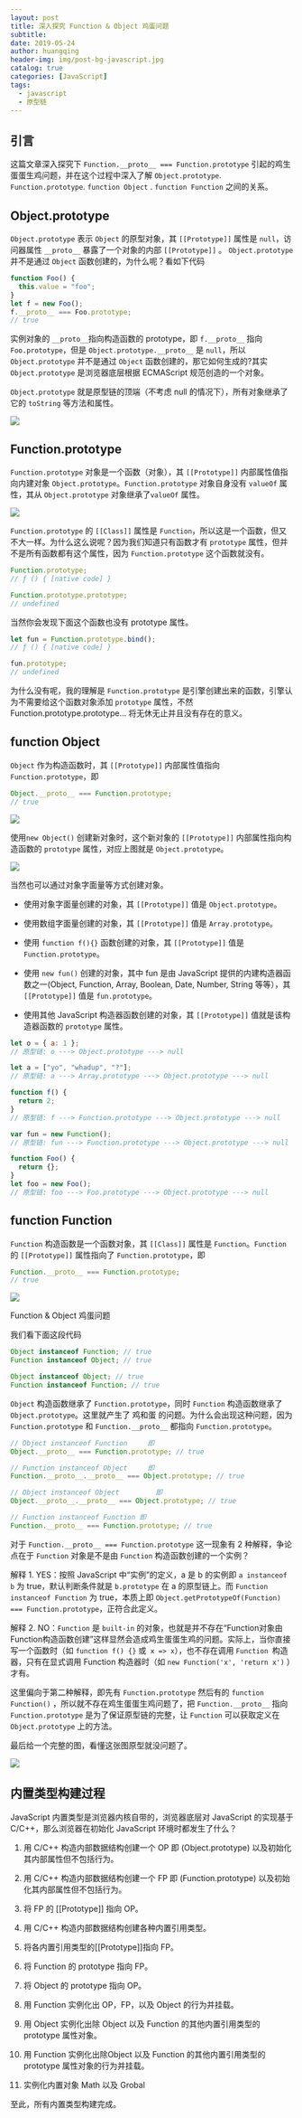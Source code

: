 ```yaml
---
layout: post
title: 深入探究 Function & Object 鸡蛋问题
subtitle:
date: 2019-05-24
author: huangqing
header-img: img/post-bg-javascript.jpg
catalog: true
categories: [JavaScript]
tags:
  - javascript
  - 原型链
---
```


## 引言

这篇文章深入探究下 `Function.__proto__ === Function.prototype` 引起的鸡生蛋蛋生鸡问题，并在这个过程中深入了解 `Object.prototype`. `Function.prototype`. `function Object` . `function Function` 之间的关系。

## Object.prototype

`Object.prototype` 表示 `Object` 的原型对象，其 `[[Prototype]]` 属性是 `null`，访问器属性 `__proto__` 暴露了一个对象的内部 `[[Prototype]]` 。 `Object.prototype` 并不是通过 `Object` 函数创建的，为什么呢？看如下代码

```javascript
function Foo() {
  this.value = "foo";
}
let f = new Foo();
f.__proto__ === Foo.prototype;
// true
```

实例对象的 `__proto__`指向构造函数的 prototype，即 `f.__proto__` 指向 `Foo.prototype`，但是 `Object.prototype.__proto__` 是 `null`，所以 `Object.prototype` 并不是通过 `Object` 函数创建的，那它如何生成的?其实 `Object.prototype` 是浏览器底层根据 ECMAScript 规范创造的一个对象。

`Object.prototype` 就是原型链的顶端（不考虑 null 的情况下），所有对象继承了它的 `toString` 等方法和属性。

![](/images/javascript/2019-05-24_104143.png)

## Function.prototype

`Function.prototype` 对象是一个函数（对象），其 `[[Prototype]]` 内部属性值指向内建对象 `Object.prototype`。`Function.prototype` 对象自身没有 `valueOf` 属性，其从 `Object.prototype` 对象继承了`valueOf` 属性。

![](/images/javascript/2019-05-24_134549.png)

`Function.prototype` 的 `[[Class]]` 属性是 `Function`，所以这是一个函数，但又不大一样。为什么这么说呢？因为我们知道只有函数才有 `prototype` 属性，但并不是所有函数都有这个属性，因为 `Function.prototype` 这个函数就没有。

```javascript
Function.prototype;
// ƒ () { [native code] }

Function.prototype.prototype;
// undefined
```

当然你会发现下面这个函数也没有 prototype 属性。

```javascript
let fun = Function.prototype.bind();
// ƒ () { [native code] }

fun.prototype;
// undefined
```

为什么没有呢，我的理解是 `Function.prototype` 是引擎创建出来的函数，引擎认为不需要给这个函数对象添加 `prototype` 属性，不然 Function.prototype.prototype… 将无休无止并且没有存在的意义。

## function Object

`Object` 作为构造函数时，其 `[[Prototype]]` 内部属性值指向 `Function.prototype`，即

```javascript
Object.__proto__ === Function.prototype;
// true
```

![](/images/javascript/2019-05-24_135159.png)

使用`new Object()` 创建新对象时，这个新对象的 `[[Prototype]]` 内部属性指向构造函数的 `prototype` 属性，对应上图就是 `Object.prototype`。

![](/images/javascript/2019-05-24_135238.png)

当然也可以通过对象字面量等方式创建对象。

- 使用对象字面量创建的对象，其 `[[Prototype]]` 值是 `Object.prototype`。

- 使用数组字面量创建的对象，其 `[[Prototype]]` 值是 `Array.prototype`。

- 使用 `function f(){}` 函数创建的对象，其 `[[Prototype]]` 值是 `Function.prototype`。

- 使用 `new fun()` 创建的对象，其中 fun 是由 JavaScript 提供的内建构造器函数之一(Object, Function, Array, Boolean, Date, Number, String 等等），其 `[[Prototype]]` 值是 `fun.prototype`。

- 使用其他 JavaScript 构造器函数创建的对象，其 `[[Prototype]]` 值就是该构造器函数的 `prototype` 属性。

```javascript
let o = { a: 1 };
// 原型链: o ---> Object.prototype ---> null

let a = ["yo", "whadup", "?"];
// 原型链: a ---> Array.prototype ---> Object.prototype ---> null

function f() {
  return 2;
}
// 原型链: f ---> Function.prototype ---> Object.prototype ---> null

var fun = new Function();
// 原型链: fun ---> Function.prototype ---> Object.prototype ---> null

function Foo() {
  return {};
}
let foo = new Foo();
// 原型链: foo ---> Foo.prototype ---> Object.prototype ---> null
```

## function Function

`Function` 构造函数是一个函数对象，其 `[[Class]]` 属性是 `Function`。`Function` 的 `[[Prototype]]` 属性指向了 `Function.prototype`，即

```javascript
Function.__proto__ === Function.prototype;
// true
```

![](/images/javascript/2019-05-24_135654.png)

Function & Object 鸡蛋问题

我们看下面这段代码

```javascript
Object instanceof Function; // true
Function instanceof Object; // true

Object instanceof Object; // true
Function instanceof Function; // true
```

`Object` 构造函数继承了 `Function.prototype`，同时 `Function` 构造函数继承了 `Object.prototype`。这里就产生了 鸡和蛋 的问题。为什么会出现这种问题，因为 `Function.prototype` 和 `Function.__proto__` 都指向 `Function.prototype`。

```javascript
// Object instanceof Function     即
Object.__proto__ === Function.prototype; // true

// Function instanceof Object     即
Function.__proto__.__proto__ === Object.prototype; // true

// Object instanceof Object         即
Object.__proto__.__proto__ === Object.prototype; // true

// Function instanceof Function 即
Function.__proto__ === Function.prototype; // true
```

对于 `Function.__proto__ === Function.prototype` 这一现象有 2 种解释，争论点在于 `Function` 对象是不是由 `Function` 构造函数创建的一个实例？

解释 1. YES：按照 JavaScript 中“实例”的定义，a 是 b 的实例即 `a instanceof b` 为 true，默认判断条件就是 `b.prototype` 在 a 的原型链上。而 `Function instanceof Function` 为 true，本质上即 `Object.getPrototypeOf(Function) === Function.prototype`，正符合此定义。

解释 2. NO：`Function` 是 `built-in` 的对象，也就是并不存在“Function对象由Function构造函数创建”这样显然会造成鸡生蛋蛋生鸡的问题。实际上，当你直接写一个函数时（如 `function f() {}` 或` x => x`），也不存在调用 `Function `构造器，只有在显式调用 Function 构造器时（如 `new Function('x', 'return x')` ）才有。

这里偏向于第二种解释，即先有 `Function.prototype` 然后有的 `function Function()` ，所以就不存在鸡生蛋蛋生鸡问题了，把  `Function.__proto__` 指向 `Function.prototype` 是为了保证原型链的完整，让 `Function` 可以获取定义在 `Object.prototype` 上的方法。

最后给一个完整的图，看懂这张图原型就没问题了。

![](/images/javascript/javascript-object-layout.jpg)

## 内置类型构建过程

JavaScript 内置类型是浏览器内核自带的，浏览器底层对 JavaScript 的实现基于 C/C++，那么浏览器在初始化 JavaScript 环境时都发生了什么？

1. 用 C/C++ 构造内部数据结构创建一个 OP 即 (Object.prototype) 以及初始化其内部属性但不包括行为。

2. 用 C/C++ 构造内部数据结构创建一个 FP 即 (Function.prototype) 以及初始化其内部属性但不包括行为。

3. 将 FP 的 [[Prototype]] 指向 OP。

4. 用 C/C++ 构造内部数据结构创建各种内置引用类型。

5. 将各内置引用类型的[[Prototype]]指向 FP。

6. 将 Function 的 prototype 指向 FP。

7. 将 Object 的 prototype 指向 OP。

8. 用 Function 实例化出 OP，FP，以及 Object 的行为并挂载。

9. 用 Object 实例化出除 Object 以及 Function 的其他内置引用类型的 prototype 属性对象。

10. 用 Function 实例化出除Object 以及 Function 的其他内置引用类型的 prototype 属性对象的行为并挂载。

11. 实例化内置对象 Math 以及 Grobal

至此，所有内置类型构建完成。